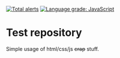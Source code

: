 [![Total alerts](https://img.shields.io/lgtm/alerts/g/L-Nafaryus/elnafo-test.svg?logo=lgtm&logoWidth=18)](https://lgtm.com/projects/g/L-Nafaryus/elnafo-test/alerts/)
[![Language grade: JavaScript](https://img.shields.io/lgtm/grade/javascript/g/L-Nafaryus/elnafo-test.svg?logo=lgtm&logoWidth=18)](https://lgtm.com/projects/g/L-Nafaryus/elnafo-test/context:javascript)

# Test repository
Simple usage of html/css/js ~~crap~~ stuff.
